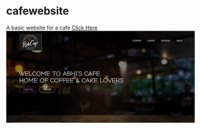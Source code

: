 # cafewebsite
A basic website for a cafe
<a href = "https://abhishekmishra1016.github.io/cafewebsite/">Click Here</a>
<img src="images/web.png">
